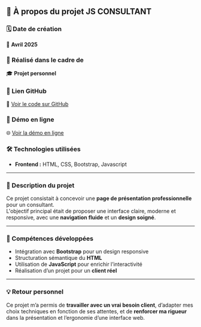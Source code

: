 ## 📌 À propos du projet **JS CONSULTANT**

### 🗓️ Date de création

📅 **Avril 2025**

### 🏫 Réalisé dans le cadre de

🎓 **Projet personnel**

### 🔗 Lien GitHub

📂 [Voir le code sur GitHub](https://github.com/GuillaumeReb/JS_Consultant)

### 🚀 Démo en ligne

🌐 [Voir la démo en ligne](https://jsconsultant.fr/)

### 🛠️ Technologies utilisées

- **Frontend :** HTML, CSS, Bootstrap, Javascript

---

### 📖 Description du projet

Ce projet consistait à concevoir une **page de présentation professionnelle** pour un consultant.  
L'objectif principal était de proposer une interface claire, moderne et responsive, avec une **navigation fluide** et un **design soigné**.

---

### 🎯 Compétences développées

- Intégration avec **Bootstrap** pour un design responsive
- Structuration sémantique du **HTML**
- Utilisation de **JavaScript** pour enrichir l’interactivité
- Réalisation d’un projet pour un **client réel**

---

### 💡 Retour personnel

Ce projet m’a permis de **travailler avec un vrai besoin client**, d’adapter mes choix techniques en fonction de ses attentes, et de **renforcer ma rigueur** dans la présentation et l’ergonomie d’une interface web.
